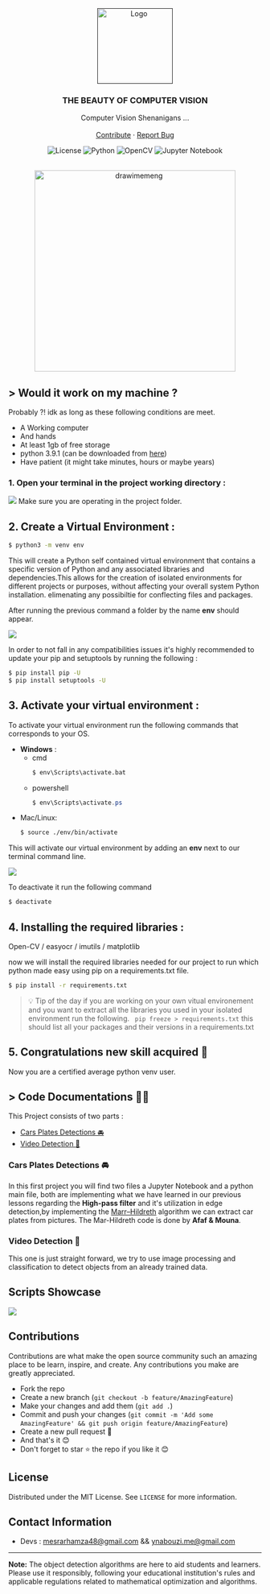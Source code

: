 <div align="center" id="top">
  <a href="">
    <img src="./assets/OpenCV_logo_no_text.png" alt="Logo" width="150px">
  </a>

  <h3 align="center">THE BEAUTY OF COMPUTER VISION
</h3>

  <p align="center">
    Computer Vision Shenanigans ...
    <br />
    <br />
    <a href="#contribute">Contribute</a>
    ·
    <a href="https://github.com/NBGamer99/VisionOrdinateur/issues">Report Bug</a>
  </p>

  ![License](https://camo.githubusercontent.com/3dbcfa4997505c80ef928681b291d33ecfac2dabf563eb742bb3e269a5af909c/68747470733a2f2f696d672e736869656c64732e696f2f6769746875622f6c6963656e73652f496c65726961796f2f6d61726b646f776e2d6261646765733f7374796c653d666f722d7468652d6261646765)
  ![Python](https://img.shields.io/badge/Python-FFD43B?style=for-the-badge&logo=python&logoColor=blue)
  ![OpenCV](https://img.shields.io/badge/OpenCV-27338e?style=for-the-badge&logo=OpenCV&logoColor=white)
  ![Jupyter Notebook](https://img.shields.io/badge/jupyter-%23FA0F00.svg?style=for-the-badge&logo=jupyter&logoColor=white)

</div>



<br>
<div align="center">

  <img src="./assets/meme.png" alt="drawimemeng" width="400"/>
</div>

<!-- omit in toc -->
## > Would it work on my machine ?

Probably ?! idk as long as these following conditions are meet.
  * A Working computer
  * And hands
  * At least 1gb of free storage
  * python 3.9.1 (can be downloaded from [here](https://www.python.org/downloads/release/python-391/))
  * Have patient (it might take minutes, hours or maybe years)


<!-- omit in toc -->
### 1. Open your terminal in the project working directory :
![](./assets/Screen%20Shot%202022-12-08%20at%2011.59.28%20PM.png)
Make sure you are operating in the project folder.

<!-- omit in toc -->
## 2. Create a Virtual Environment :

```bash
$ python3 -m venv env
```
This will create a Python self contained virtual environment that contains a specific version of Python and any associated libraries and dependencies.This allows for the creation of isolated environments for different projects or purposes, without affecting your overall system Python installation. elimenating any possibiltie for conflecting files and packages.

After running the previous command a folder by the name **env** should appear.

![](./assets/Screen%20Shot%202022-12-09%20at%2012.00.49%20AM.png)

In order to not fall in any compatibilities issues it's highly recommended to update your pip and setuptools by running the following :

```bash
$ pip install pip -U
$ pip install setuptools -U
```

<!-- omit in toc -->
## 3. Activate your virtual environment :

To activate your virtual environment run the following commands that corresponds to your OS.
- **Windows** :
  - cmd
	```cmd
	$ env\Scripts\activate.bat
	```
  - powershell
	```powershell
	$ env\Scripts\activate.ps
	```
- Mac/Linux:
	```bash
	$ source ./env/bin/activate
	```
This will activate our virtual environment by adding an **env** next to our terminal command line.

![](./assets/Screen%20Shot%202022-12-09%20at%2012.00.49%20AM.png)

To deactivate it run the following command

```bash
$ deactivate
```

<!-- omit in toc -->
## 4. Installing the required libraries :

Open-CV / easyocr / imutils / matplotlib

now we will install the required libraries needed for our project to run which python made easy using pip on a requirements.txt file.

```bash
$ pip install -r requirements.txt
```

> 💡 Tip of the day
> if you are working on your own vitual environement and you want to extract all the libraries you used in your isolated environment run the following.
> ``` pip freeze > requirements.txt```
> this should list all your packages and their versions in a requirements.txt

<!-- omit in toc -->
## 5. Congratulations new skill acquired 🥳

<!-- <div style="color:white;"><a style="text-decoration: none !important;color:white;">https://www.youtube.com/watch?v=dQw4w9WgXcQ</a></div> -->
Now you are a certified average python venv user.

<!-- omit in toc -->
## > Code Documentations 👨‍💻
This Project consists of two parts :

- [Cars Plates Detections 🚘](#cars-plates-detections-)
- [Video Detection 🤖](#video-detection-)

### Cars Plates Detections 🚘

In this first project you will find two files a Jupyter Notebook and a python main file, both are implementing what we have learned in our previous lessons regarding the **High-pass filter** and it's utilization in edge detection,by implementing the [Marr–Hildreth](https://en.wikipedia.org/wiki/Marr%E2%80%93Hildreth_algorithm) algorithm we can extract car plates from pictures.
The Mar-Hildreth code is done by **Afaf & Mouna**.

### Video Detection 🤖

This one is just straight forward, we try to use image processing and classification to detect objects from an already trained data.

## Scripts Showcase

![](./assets/Showcase.gif)


<h2 id="contribute">Contributions</h2>

Contributions are what make the open source community such an amazing place to be learn, inspire, and create. Any contributions you make are greatly appreciated.

- Fork the repo
- Create a new branch (`git checkout -b feature/AmazingFeature`)
- Make your changes and add them (`git add .`)
- Commit and push your changes (`git commit -m 'Add some AmazingFeature' && git push origin feature/AmazingFeature`)
- Create a new pull request 🤩
- And that's it 😊
- Don't forget to star ⭐ the repo if you like it 😊

## License

Distributed under the MIT License. See `LICENSE` for more information.

## Contact Information

- Devs : mesrarhamza48@gmail.com && ynabouzi.me@gmail.com
---
**Note:** The object detection algorithms are here to aid students and learners. Please use it responsibly, following your educational institution's rules and applicable regulations related to mathematical optimization and algorithms.
